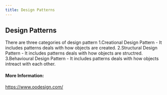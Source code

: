 ```yaml
---
title: Design Patterns
---
```

## Design Patterns

There are three categories of design pattern 
  1.Creational Design Pattern - It includes patterns deals with how objects are created.
  2.Structural Design Pattern - It includes patterns deals with how objects are structred.
  3.Behavioural Design Pattern - It includes patterns deals with how objects intreact with each other. 

#### More Information:
https://www.oodesign.com/ 
